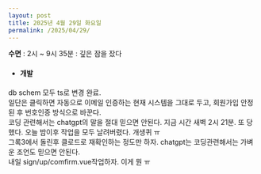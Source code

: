 ```yaml
---
layout: post
title: 2025년 4월 29일 화요일
permalink: /2025/04/29/
---
```

**수면** : 2시 ~ 9시 35분 : 깊은 잠을 잤다<br/>
* #### 개발<br/>
db schem 모두 ts로 변경 완료.<br/>
일단은 클릭하면 자동으로 이메일 인증하는 현재 시스템을 그대로 두고, 회원가입 안정된 후 번호인증 방식으로 바꾼다.<br/>
코딩 관련해서는 chatgpt의 말을 절대 믿으면 안된다. 지금 시간 새벽 2시 21분. 또 당했다. 오늘 밤이후 작업을 모두 날려버렸다. 개생퀴 ㅠ<br/>
그록3에서 돌린후 클로드로 재확인하는 정도만 하자. chatgpt는 코딩관련해서는 가벼운 조언도 믿으면 안된다.<br/>
내일 sign/up/comfirm.vue작업하자. 이게 뭔 ㅠ